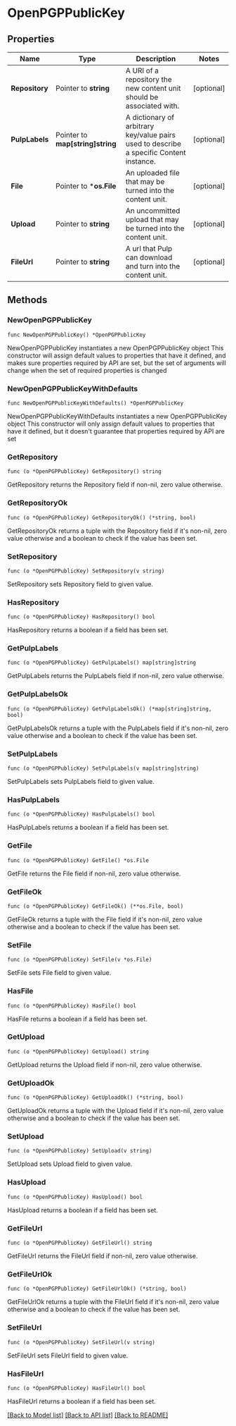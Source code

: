 # OpenPGPPublicKey

## Properties

Name | Type | Description | Notes
------------ | ------------- | ------------- | -------------
**Repository** | Pointer to **string** | A URI of a repository the new content unit should be associated with. | [optional] 
**PulpLabels** | Pointer to **map[string]string** | A dictionary of arbitrary key/value pairs used to describe a specific Content instance. | [optional] 
**File** | Pointer to ***os.File** | An uploaded file that may be turned into the content unit. | [optional] 
**Upload** | Pointer to **string** | An uncommitted upload that may be turned into the content unit. | [optional] 
**FileUrl** | Pointer to **string** | A url that Pulp can download and turn into the content unit. | [optional] 

## Methods

### NewOpenPGPPublicKey

`func NewOpenPGPPublicKey() *OpenPGPPublicKey`

NewOpenPGPPublicKey instantiates a new OpenPGPPublicKey object
This constructor will assign default values to properties that have it defined,
and makes sure properties required by API are set, but the set of arguments
will change when the set of required properties is changed

### NewOpenPGPPublicKeyWithDefaults

`func NewOpenPGPPublicKeyWithDefaults() *OpenPGPPublicKey`

NewOpenPGPPublicKeyWithDefaults instantiates a new OpenPGPPublicKey object
This constructor will only assign default values to properties that have it defined,
but it doesn't guarantee that properties required by API are set

### GetRepository

`func (o *OpenPGPPublicKey) GetRepository() string`

GetRepository returns the Repository field if non-nil, zero value otherwise.

### GetRepositoryOk

`func (o *OpenPGPPublicKey) GetRepositoryOk() (*string, bool)`

GetRepositoryOk returns a tuple with the Repository field if it's non-nil, zero value otherwise
and a boolean to check if the value has been set.

### SetRepository

`func (o *OpenPGPPublicKey) SetRepository(v string)`

SetRepository sets Repository field to given value.

### HasRepository

`func (o *OpenPGPPublicKey) HasRepository() bool`

HasRepository returns a boolean if a field has been set.

### GetPulpLabels

`func (o *OpenPGPPublicKey) GetPulpLabels() map[string]string`

GetPulpLabels returns the PulpLabels field if non-nil, zero value otherwise.

### GetPulpLabelsOk

`func (o *OpenPGPPublicKey) GetPulpLabelsOk() (*map[string]string, bool)`

GetPulpLabelsOk returns a tuple with the PulpLabels field if it's non-nil, zero value otherwise
and a boolean to check if the value has been set.

### SetPulpLabels

`func (o *OpenPGPPublicKey) SetPulpLabels(v map[string]string)`

SetPulpLabels sets PulpLabels field to given value.

### HasPulpLabels

`func (o *OpenPGPPublicKey) HasPulpLabels() bool`

HasPulpLabels returns a boolean if a field has been set.

### GetFile

`func (o *OpenPGPPublicKey) GetFile() *os.File`

GetFile returns the File field if non-nil, zero value otherwise.

### GetFileOk

`func (o *OpenPGPPublicKey) GetFileOk() (**os.File, bool)`

GetFileOk returns a tuple with the File field if it's non-nil, zero value otherwise
and a boolean to check if the value has been set.

### SetFile

`func (o *OpenPGPPublicKey) SetFile(v *os.File)`

SetFile sets File field to given value.

### HasFile

`func (o *OpenPGPPublicKey) HasFile() bool`

HasFile returns a boolean if a field has been set.

### GetUpload

`func (o *OpenPGPPublicKey) GetUpload() string`

GetUpload returns the Upload field if non-nil, zero value otherwise.

### GetUploadOk

`func (o *OpenPGPPublicKey) GetUploadOk() (*string, bool)`

GetUploadOk returns a tuple with the Upload field if it's non-nil, zero value otherwise
and a boolean to check if the value has been set.

### SetUpload

`func (o *OpenPGPPublicKey) SetUpload(v string)`

SetUpload sets Upload field to given value.

### HasUpload

`func (o *OpenPGPPublicKey) HasUpload() bool`

HasUpload returns a boolean if a field has been set.

### GetFileUrl

`func (o *OpenPGPPublicKey) GetFileUrl() string`

GetFileUrl returns the FileUrl field if non-nil, zero value otherwise.

### GetFileUrlOk

`func (o *OpenPGPPublicKey) GetFileUrlOk() (*string, bool)`

GetFileUrlOk returns a tuple with the FileUrl field if it's non-nil, zero value otherwise
and a boolean to check if the value has been set.

### SetFileUrl

`func (o *OpenPGPPublicKey) SetFileUrl(v string)`

SetFileUrl sets FileUrl field to given value.

### HasFileUrl

`func (o *OpenPGPPublicKey) HasFileUrl() bool`

HasFileUrl returns a boolean if a field has been set.


[[Back to Model list]](../README.md#documentation-for-models) [[Back to API list]](../README.md#documentation-for-api-endpoints) [[Back to README]](../README.md)


